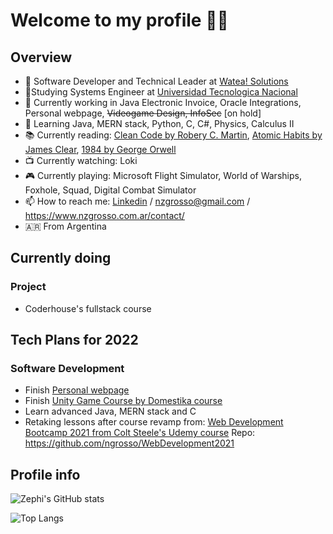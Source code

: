 # Welcome to my profile 👨‍💻

## Overview

- 🏢 Software Developer and Technical Leader at [Watea! Solutions](https://www.wateasolutions.com/)
- 📓Studying Systems Engineer at [Universidad Tecnologica Nacional](https://www.frba.utn.edu.ar/)
- 🔭 Currently working in Java Electronic Invoice, Oracle Integrations, Personal webpage, ~~Videogame Design, InfoSec~~ [on hold] 
- 🌱 Learning Java, MERN stack, Python, C, C#, Physics, Calculus II
- 📚 Currently reading: [Clean Code by Robery C. Martin](https://www.goodreads.com/book/show/3735293-clean-code), [Atomic Habits by James Clear](https://www.goodreads.com/book/show/40121378-atomic-habits), [1984 by George Orwell](https://www.goodreads.com/book/show/40961427-1984)
- 📺 Currently watching: Loki
- 🎮 Currently playing: Microsoft Flight Simulator, World of Warships, Foxhole, Squad, Digital Combat Simulator
- 📫 How to reach me: [Linkedin](https://www.linkedin.com/in/nicolas-grosso/) / nzgrosso@gmail.com / https://www.nzgrosso.com.ar/contact/
- 🇦🇷 From Argentina

## Currently doing
### Project

- Coderhouse's fullstack course
 
 ## Tech Plans for 2022
 ### Software Development
 - Finish [Personal webpage](https://nzgrosso.com.ar/)
 - Finish [Unity Game Course by Domestika course](https://github.com/ngrosso/UnityProject)
 - Learn advanced Java, MERN stack and C
 - Retaking lessons after course revamp from: [Web Development Bootcamp 2021 from Colt Steele's Udemy course](https://www.udemy.com/course/the-web-developer-bootcamp/)
 Repo: https://github.com/ngrosso/WebDevelopment2021

## Profile info
![Zephi's GitHub stats](https://github-readme-stats.vercel.app/api?username=ngrosso&count_private=true&show_icons=true&include_all_commits=true&hide_border=true&theme=dracula&bg_color=00000000)

![Top Langs](https://github-readme-stats.vercel.app/api/top-langs/?username=ngrosso&count_private=true&show_icons=true&include_all_commits=true&hide_border=true&layout=compact&theme=dracula&bg_color=00000000)

